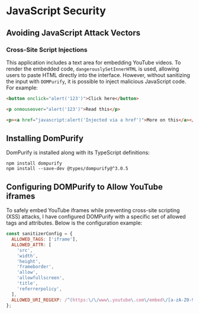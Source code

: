 # JavaScript Security

## Avoiding JavaScript Attack Vectors

### Cross-Site Script Injections

This application includes a text area for embedding YouTube videos. To render the embedded code, `dangerouslySetInnerHTML` is used, allowing users to paste HTML directly into the interface. However, without sanitizing the input with `DOMPurify`, it is possible to inject malicious JavaScript code. For example:

```html
<button onclick="alert('123')">Click here</button>

<p onmouseover="alert('123')">Read this</p>

<p><a href="javascript:alert('Injected via a href')">More on this</a></p>
```

## Installing DomPurify

DomPurify is installed along with its TypeScript definitions:

```
npm install dompurify
npm install --save-dev @types/dompurify@^3.0.5
```

## Configuring DOMPurify to Allow YouTube iframes

To safely embed YouTube iframes while preventing cross-site scripting (XSS) attacks, I have configured DOMPurify with a specific set of allowed tags and attributes. Below is the configuration example:

```javascript
const sanitizerConfig = {
  ALLOWED_TAGS: ['iframe'],
  ALLOWED_ATTR: [
    'src',
    'width',
    'height',
    'frameborder',
    'allow',
    'allowfullscreen',
    'title',
    'referrerpolicy',
  ],
  ALLOWED_URI_REGEXP: /^(https:\/\/www\.youtube\.com\/embed\/[a-zA-Z0-9_-]+\?.*)$/,
};
```
